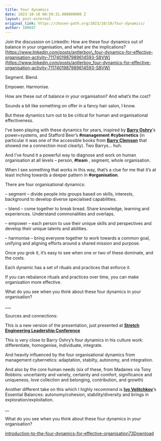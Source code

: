```yaml
---
title: Four dynamics
date: 2023-10-10 08:59:31.000000000 Z
layout: post-external
original_link: https://chosen-path.org/2023/10/10/four-dynamics/
author: 100047
---
```


Join the discussion on LinkedIn: How are these four dynamics out of balance in your organisation, and what are the implications? [https://www.linkedin.com/posts/antlerboy\_four-dynamics-for-effective-organisation-activity-7117401987989614593-S8VW](https://www.linkedin.com/posts/antlerboy_four-dynamics-for-effective-organisation-activity-7117401987989614593-S8VW)

Segment. Blend. 

Empower. Harmonise.

How are these out of balance in your organisation? And what’s the cost?

Sounds a bit like something on offer in a fancy hair salon, I know.

But these dynamics turn out to be critical for human and organisational effectiveness.

I’ve been playing with these dynamics for years, inspired by [**Barry Oshry**](https://www.linkedin.com/feed/)‘s power+systems, and Stafford Beer’s  **#management**   **#cybernetics**  (in particular it was one of the accessible books from [**Barry Clemson**](https://www.linkedin.com/feed/) that showed me a connection most clearly). Two Barrys… huh.

And I’ve found it a powerful way to diagnose and work on human organisation at all levels – person,  **#team** , segment, whole organisation.

When I see something that works in this way, that’s a clue for me that it’s at least inching towards a deeper pattern in  **#organisation**.

There are four organisational dynamics:

– segment – divide people into groups based on skills, interests, background to develop diverse specialised capabilities.

– blend – come together to break bread. Share knowledge, learning and experiences. Understand commonalities and overlaps.

– empower – each person to use their unique skills and perspectives and develop their unique talents and abilities. 

– harmonise – bring everyone together to work towards a common goal, unifying and aligning efforts around a shared mission and purpose.

Once you grok it, it’s easy to see when one or two of these dominate, and the costs.

Each dynamic has a set of rituals and practices that enforce it.

If you can rebalance rituals and practices over time, you can make organisation more effective.

What do you see when you think about these four dynamics in your organisation?

\_\_\_

Sources and connections:

This is a new version of the presentation, just presented at [**Stretch Engineering Leadership Conference**](https://www.linkedin.com/feed/)

This is very close to Barry Oshry’s four dynamics in his culture work: differentiate, homogenise, individuate, integrate.

And heavily influenced by the four organisational dynamics from management cybernetics: adaptation, stabilty, autonomy, and integration.

And also by the core human needs (six of these, from Madanes via Tony Robbins: uncertainty and variety, certainty and comfort, significance and uniqueness, love collection and belonging, contribution, and growth)

Another different take on this which I highly recommend is [**Ivo Velitchkov**](https://www.linkedin.com/feed/)‘s Essential Balances: autonomy/cohesion, stability/diversity and brings in exploration/exploitation.

\_\_

What do you see when you think about these four dynamics in your organisation?

[introduction-to-the-four-dynamics-for-effective-organisation73](https://chosenpath.files.wordpress.com/2023/10/introduction-to-the-four-dynamics-for-effective-organisation73.pdf)[Download](https://chosenpath.files.wordpress.com/2023/10/introduction-to-the-four-dynamics-for-effective-organisation73.pdf)
